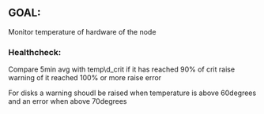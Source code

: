 ## GOAL:
Monitor temperature of hardware of the node

### Healthcheck:

Compare 5min avg with temp\d_crit if it has reached 90% of crit raise warning of it reached 100% or more raise error

For disks a warning shoudl be raised when temperature is above 60degrees and an error when above 70degrees
